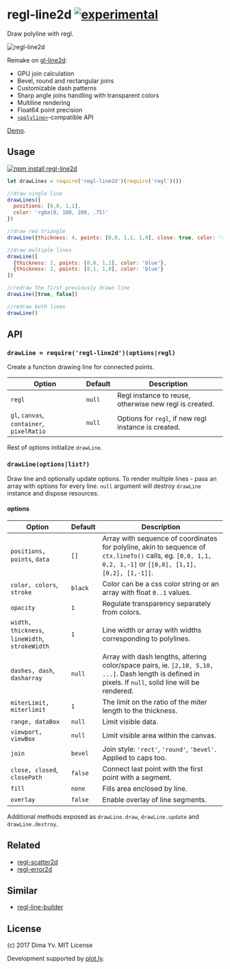 # regl-line2d [![experimental](https://img.shields.io/badge/stability-unstable-green.svg)](http://github.com/badges/stability-badges)

Draw polyline with regl.

![regl-line2d](https://github.com/dfcreative/regl-line2d/blob/master/preview.png?raw=true)

Remake on [gl-line2d](https://github.com/gl-vis/gl-line2d):

* GPU join calculation
* Bevel, round and rectangular joins
* Customizable dash patterns
* Sharp angle joins handling with transparent colors
* Multiline rendering
* Float64 point precision
* [`<polyline>`](https://developer.mozilla.org/en-US/docs/Web/SVG/Element/polyline)-compatible API

[Demo](https://dfcreative.github.io/regl-line2d).

## Usage

[![npm install regl-line2d](https://nodei.co/npm/regl-line2d.png?mini=true)](https://npmjs.org/package/regl-line2d/)

```js
let drawLines = require('regl-line2d')(require('regl')())

//draw single line
drawLines({
  positions: [0,0, 1,1],
  color: 'rgba(0, 100, 200, .75)'
})

//draw red triangle
drawLine({thickness: 4, points: [0,0, 1,1, 1,0], close: true, color: 'red'})

//draw multiple lines
drawLine([
  {thickness: 2, points: [0,0, 1,1], color: 'blue'},
  {thickness: 2, points: [0,1, 1,0], color: 'blue'}
])

//redraw the first previously drawn line
drawLine([true, false])

//redraw both lines
drawLine()
```

## API

### `drawLine = require('regl-line2d')(options|regl)`

Create a function drawing line for connected points.

Option | Default | Description
---|---|---
`regl` | `null` | Regl instance to reuse, otherwise new regl is created.
`gl`, `canvas`, `container`, `pixelRatio` | `null` | Options for `regl`, if new regl instance is created.

Rest of options initialize `drawLine`.

### `drawLine(options|list?)`

Draw line and optionally update options. To render multiple lines - pass an array with options for every line. `null` argument will destroy `drawLine` instance and dispose resources.


#### options

Option | Default | Description
---|---|---
`positions, points`, `data` | `[]` | Array with sequence of coordinates for polyline, akin to sequence of `ctx.lineTo()` calls, eg. `[0,0, 1,1, 0,2, 1,-1]` or `[[0,0], [1,1], [0,2], [1,-1]]`.
`color, colors`, `stroke` | `black` | Color can be a css color string or an array with float `0..1` values.
`opacity` | `1` | Regulate transparency separately from colors.
`width, thickness`, `lineWidth`, `strokeWidth` | `1` | Line width or array with widths corresponding to polylines.
`dashes, dash`, `dasharray` | `null` | Array with dash lengths, altering color/space pairs, ie. `[2,10, 5,10, ...]`. Dash length is defined in pixels. If `null`, solid line will be rendered.
`miterLimit, miterlimit` | `1` | The limit on the ratio of the miter length to the thickness.
`range, dataBox` | `null` | Limit visible data.
`viewport, viewBox` | `null` | Limit visible area within the canvas.
`join` | `bevel` | Join style: `'rect'`, `'round'`, `'bevel'`. Applied to caps too.
`close, closed`, `closePath` | `false` | Connect last point with the first point with a segment.
`fill` | `none` | Fills area enclosed by line.
`overlay` | `false` | Enable overlay of line segments.

Additional methods exposed as `drawLine.draw`, `drawLine.update` and `drawLine.destroy`.

## Related

* [regl-scatter2d](https://github.com/dfcreative/regl-scatter2d)
* [regl-error2d](https://github.com/dfcreative/regl-error2d)

## Similar

* [regl-line-builder](https://github.com/jpweeks/regl-line-builder)

## License

(c) 2017 Dima Yv. MIT License

Development supported by [plot.ly](https://github.com/plotly/).
